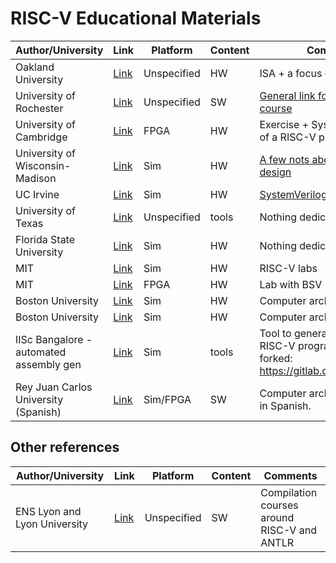 # RISC-V Educational Materials

Author/University | Link  | Platform | Content | Comments 
----------------- | ----- | -------- | ------- | ------- 
Oakland University | [Link](https://passlab.github.io/CSE564/) | Unspecified | HW | ISA + a focus on RISC-V 
University of Rochester | [Link](http://cs.rochester.edu/courses/252/spring2018/decks/Lecture1.pdf) | Unspecified | SW | [General link for the whole course](https://www.cs.rochester.edu/courses/252/spring2018/schedule.html) 
University of Cambridge | [Link](https://www.cl.cam.ac.uk/teaching/1617/ECAD+Arch/exercise-clarvi.html) | FPGA | HW | Exercise + SystemVerilog code of a RISC-V processor 
University of Wisconsin-Madison | [Link](http://pages.cs.wisc.edu/~karu/courses/cs752/fall2016/wiki/index.php?n=Main.Project) | Sim | HW | [A few nots about processor design](http://pages.cs.wisc.edu/~karu/courses/cs752/fall2016/project/pdf/05_ooo.pdf) 
UC Irvine | [Link](https://canvas.eee.uci.edu/courses/7673/assignments/syllabus) | Sim | HW | [SystemVerilog basics](https://canvas.eee.uci.edu/courses/7673/modules) 
University of Texas | [Link](https://www.cs.utexas.edu/users/hunt/class/2019-spring/cs340d/cs340d.html) | Unspecified | tools | Nothing dedicated to RISC-V 
Florida State University | [Link](http://www.cs.fsu.edu/~zwang/cda3101.html) | Sim | HW | Nothing dedicated to RISC-V 
MIT | [Link](http://csg.csail.mit.edu/6.375/6_375_2016_www/handouts.html) | Sim | HW | RISC-V labs 
MIT | [Link](http://csg.csail.mit.edu/6.175/labs/lab5-riscv-intro.html) | FPGA | HW | Lab with BSV source files 
Boston University | [Link](https://ascslab.org/courses/ec413/lectures.html) | Sim | HW | Computer architecture course 
Boston University | [Link](https://ascslab.org/courses/ec513/lectures.html) | Sim | HW | Computer architecture course 
IISc Bangalore - automated assembly gen | [Link](https://gitlab.com/shaktiproject/tools/aapg) | Sim | tools | Tool to generate random RISC-V programs. Has been forked: https://gitlab.com/pcotret/aapg 
Rey Juan Carlos University (Spanish) | [Link](https://github.com/myTeachingURJC/2019-20-LAB-AO/wiki) | Sim/FPGA | SW | Computer architecture course in Spanish. 

## Other references

| Author/University            | Link                                              | Platform    | Content | Comments                                    |
| ---------------------------- | ------------------------------------------------- | ----------- | ------- | ------------------------------------------- |
| ENS Lyon and Lyon University | [Link](https://compil-lyon.gitlabpages.inria.fr/) | Unspecified | SW      | Compilation courses around RISC-V and ANTLR |